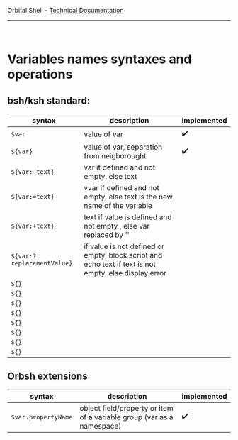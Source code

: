 Orbital Shell - [Technical Documentation](tech-doc.md)

<hr>
<br>

# Variables names syntaxes and operations

## bsh/ksh standard:

| syntax | description | implemented
| -- | -- | -- |
| ``$var`` | value of var | ✔️
| ``${var}`` | value of var, separation from neigborought | ✔️
| ``${var:-text}`` | var if defined and not empty, else text |
| ``${var:=text}`` | vvar if defined and not empty, else text is the new name of the variable |
| ``${var:+text}`` | text if value is defined and not empty , else var replaced by '' |
| ``${var:?replacementValue}`` | if value is not defined or empty, block script and echo text if text is not empty, else display error |
| ``${}`` | |
| ``${}`` | |
| ``${}`` | |
| ``${}`` | |
| ``${}`` | |
| ``${}`` | |
| ``${}`` | |
| ``${}`` | |

## Orbsh extensions

| syntax | description | implemented
| -- | -- | -- |
| ``$var.propertyName`` | object field/property or item of a variable group (var as a namespace) | ✔️
